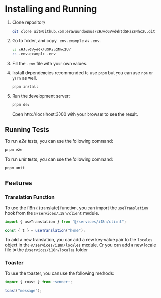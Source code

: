 # Installing and Running

1. Clone repository

   ```bash
   git clone git@github.com:eraygundogmus/cHJvcGVydGktdGFza2Nhc2U.git
   ```

2. Go to folder, and copy `.env.example` as `.env`.

   ```bash
   cd cHJvcGVydGktdGFza2Nhc2U/
   cp .env.example .env
   ```

3. Fill the `.env` file with your own values.
4. Install dependencies recommended to use `pnpm` but you can use `npm` or `yarn` as well.

   ```bash
   pnpm install
   ```

5. Run the development server:

   ```bash
   pnpm dev
   ```

   Open [http://localhost:3000](http://localhost:3000) with your browser to see the result.

## Running Tests

To run _e2e_ tests, you can use the following command:

```bash
pnpm e2e
```

To run _unit_ tests, you can use the following command:

```bash
pnpm unit
```

## Features

### Translation Function

To use the i18n _t_ (translate) function, you can import the `useTranslation` hook from the `@/services/i18n/client` module.

```javascript
import { useTranslation } from "@/services/i18n/client";

const { t } = useTranslation("home");
```

To add a new translation, you can add a new key-value pair to the `locales` object in the `@/services/i18n/locales` module. Or you can add a new locale file to the `@/services/i18n/locales` folder.

### Toaster

To use the toaster, you can use the following methods:

```javascript
import { toast } from "sonner";

toast("message");
```
